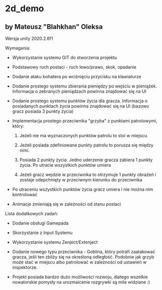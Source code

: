 # 2d_demo
## by Mateusz "Blahkhan" Oleksa

Wersja unity 2020.2.6f1

Wymagania: 

- Wykorzystanie systemu GIT do stworzenia projektu

- Podstawowy ruch postaci - ruch lewo/prawo, skok, opadanie 

- Dodanie ataku bohatera po wciśnięciu przycisku na klawiaturze 

- Dodanie prostego systemu zbierania pieniędzy po wejściu w pieniążek. Informacja o zebranych pieniądzach powinna znajdować się na UI 

- Dodanie prostego systemu punktów życia dla gracza. Informacja o posiadanych punktach życia powinna znajdować się na UI (bazowo gracz posiada 3 punkty życia) 

- Implementacja prostego przeciwnika "grzyba" z punktami patrolowymi, który:  

    1) Jeżeli nie ma wyznaczonych punktów patrolu to stoi w miejscu.  

    2) Jeżeli posiada zdefiniowane punkty patrolu to porusza się między nimi. 

    3) Posiada 2 punkty życia. Jedno uderzenie gracza zabiera 1 punkty życia. Po utracie wszystkich punktów umiera 

    4) Jeżeli gracz wejdzie w przeciwnika to otrzymuje 1 punkty obrażeń i zostaje odepchnięty w przeciwnym kierunku do przeciwnika

- Po utraceniu wszystkich punktów życia gracz umiera i nie można nim kontrolować 

- Animacje zmieniają się w zależności od stanu postaci 


Lista dodatkowych zadań: 

- Dodanie obsługi Gamepada 

- Skorzystanie z Input Systemu

- Wykorzystanie systemu Zenject/Extenject

- Dodanie nowego typu przeciwnika - Goblina, który potrafi zaatakować gracza, jeśli ten zbliży się na określoną odległość. Podobnie jak grzyb może stać w miejscu albo patrolować w zależności od ustawień w inspektorze. 

- Projekt posiada bardzo dużo możliwości rozwoju, dlatego wszelkie nowatorskie pomysły na urozmaicenie rozgrywki są mile widziane :) 